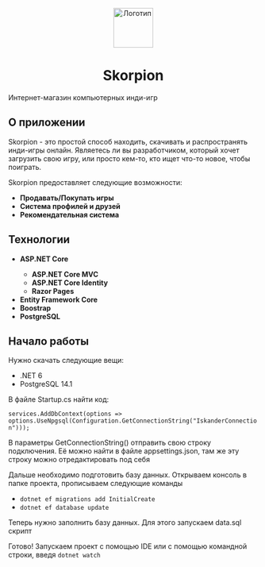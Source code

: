 <p align="center"> 
  <img src="https://cdn-icons-png.flaticon.com/512/32/32840.png" alt="Логотип" width="80px" height="80px">
</p>
<h1 align="center"> Skorpion </h1>
<p>Интернет-магазин компьютерных инди-игр</p>
<h2>О приложении</h2>
<p>Skorpion - это простой способ находить, скачивать и распространять инди-игры онлайн. Являетесь ли вы разработчиком, который хочет загрузить свою игру, или просто кем-то, кто ищет что-то новое, чтобы поиграть.</p>
<p>Skorpion предоставляет следующие возможности:</p>
<ul>
  <li><b>Продавать/Покупать игры</b></li>
  <li><b>Система профилей и друзей</b></li>
  <li><b>Рекомендательная система</b></li>
</ul>
<h2>Технологии</h2>
<ul>
  <li><b>ASP.NET Core</b></li>
    <ul>
      <li><b>ASP.NET Core MVC</b></li>
      <li><b>ASP.NET Core Identity</b></li>
      <li><b>Razor Pages</b></li>
    </ul>
  <li><b>Entity Framework Core</b></li>
  <li><b>Boostrap</b></li>
  <li><b>PostgreSQL</b></li>
</ul>
<h2>Начало работы</h2>
<p>Нужно скачать следующие вещи:</p>
<ul>
  <li>.NET 6</li>
  <li>PostgreSQL 14.1</li>
</ul>
<p>В файле Startup.cs найти код:</p><code>services.AddDbContext<ApplicationContext>(options => options.UseNpgsql(Configuration.GetConnectionString("IskanderConnection")));</code>  
<p></p>
<p>В параметры GetConnectionString() отправить свою строку подключения. Её можно найти в файле appsettings.json, там же эту строку можно отредактировать под себя</p>
<p>Дальше необходимо подготовить базу данных. Открываем консоль в папке проекта, прописываем следующие команды</p>
<ul>
  <li><code>dotnet ef migrations add InitialCreate</code></li>
  <li><code>dotnet ef database update</code></li>
</ul>
<p>Теперь нужно заполнить базу данных. Для этого запускаем data.sql скрипт</p>
<p>Готово! Запускаем проект с помощью IDE или с помощью командной строки, введя <code>dotnet watch</code></p>
